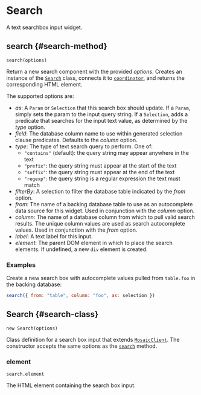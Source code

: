 # Search

A text searchbox input widget.

## search {#search-method}

`search(options)`

Return a new search component with the provided _options_.
Creates an instance of the [`Search`](#search-class) class, connects it to [`coordinator`](../core/coordinator), and returns the corresponding HTML element.

The supported options are:

- _as_: A `Param` or `Selection` that this search box should update. If a `Param`, simply sets the param to the input query string. If a `Selection`, adds a predicate that searches for the input text value, as determined by the _type_ option.
- _field_: The database column name to use within generated selection clause predicates. Defaults to the *column* option.
- _type_: The type of text search query to perform. One of:
  - `"contains"` (default): the query string may appear anywhere in the text
  - `"prefix"`: the query string must appear at the start of the text
  - `"suffix"`: the query string must appear at the end of the text
  - `"regexp"`: the query string is a regular expression the text must match
- _filterBy_: A selection to filter the database table indicated by the *from* option.
- _from_: The name of a backing database table to use as an autocomplete data source for this widget. Used in conjunction with the *column* option.
- _column_: The name of a database column from which to pull valid search results. The unique column values are used as search autocomplete values. Used in conjunction with the *from* option.
- _label_: A text label for this input.
- _element_: The parent DOM element in which to place the search elements. If undefined, a new `div` element is created.

### Examples

Create a new search box with autocomplete values pulled from `table.foo` in the backing database:

``` js
search({ from: "table", column: "foo", as: selection })
```

## Search {#search-class}

`new Search(options)`

Class definition for a search box input that extends [`MosaicClient`](../core/client).
The constructor accepts the same options as the [`search`](#search-method) method.

### element

`search.element`

The HTML element containing the search box input.
